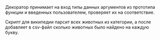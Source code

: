 Декоратор принимает на вход типы данных аргументов из прототипа 
функции и введенных пользователем, проверяет их на соответствие.

Скрипт для википедии парсит всех животных из категории, а после 
добавляет в csv-файл сколько животных было найдено на каждую букву.